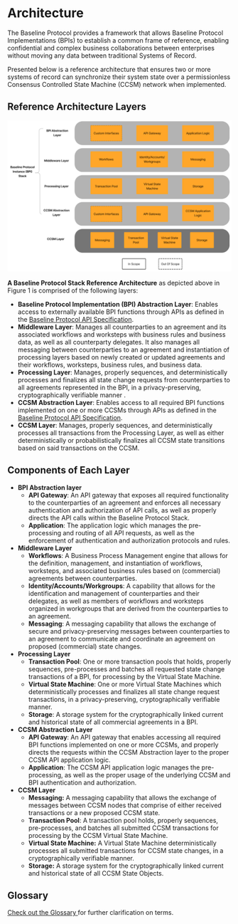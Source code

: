 # Architecture

The Baseline Protocol provides a framework that allows Baseline Protocol Implementations (BPIs) to establish a common frame of reference, enabling confidential and complex business collaborations between enterprises without moving any data between traditional Systems of Record.

Presented below is a reference architecture that ensures two or more systems of record can synchronize their system state over a permissionless Consensus Controlled State Machine (CCSM) network when implemented.

## Reference Architecture Layers

![Figure 1: Detailed Baseline Reference Architecture Layers and Components](../.gitbook/assets/High-Level-Baseline-Architecture.png)

**A Baseline Protocol Stack Reference Architecture** as depicted above in Figure 1 is comprised of the following layers:

* **Baseline Protocol Implementation (BPI) Abstraction Layer**: Enables access to externally available BPI functions through APIs as defined in the [Baseline Protocol API Specification](https://github.com/eea-oasis/baseline-standard/tree/main/api).
* **Middleware Layer**: Manages all counterparties to an agreement and its associated workflows and worksteps with business rules and business data, as well as all counterparty delegates. It also manages all messaging between counterparties to an agreement and instantiation of processing layers based on newly created or updated agreements and their workflows, worksteps, business rules, and business data.
* **Processing Layer**: Manages, properly sequences, and deterministically processes and finalizes all state change requests from counterparties to all agreements represented in the BPI, in a privacy-preserving, cryptographically verifiable manner .
* **CCSM Abstraction Layer**: Enables access to all required BPI functions implemented on one or more CCSMs through APIs as defined in the [Baseline Protocol API Specification](https://github.com/eea-oasis/baseline-standard/tree/main/api).
* **CCSM Layer**: Manages, properly sequences, and deterministically processes all transactions from the Processing Layer, as well as either deterministically or probabilistically finalizes all CCSM state transitions based on said transactions on the CCSM.

## Components of Each Layer

* **BPI Abstraction layer**
  * **API Gateway**: An API gateway that exposes all required functionality to the counterparties of an agreement and enforces all necessary authentication and authorization of API calls, as well as properly directs the API calls within the Baseline Protocol Stack.
  * **Application**: The application logic which manages the pre-processing and routing of all API requests, as well as the enforcement of authentication and authorization protocols and rules.
* **Middleware Layer**
  * **Workflows**: A Business Process Management engine that allows for the definition, management, and instantiation of workflows, worksteps, and associated business rules based on (commercial) agreements between counterparties.
  * **Identity/Accounts/Workgroups**: A capability that allows for the identification and management of counterparties and their delegates, as well as members of workflows and worksteps organized in workgroups that are derived from the counterparties to an agreement.
  * **Messaging**: A messaging capability that allows the exchange of secure and privacy-preserving messages between counterparties to an agreement to communicate and coordinate an agreement on proposed (commercial) state changes.
* **Processing Layer**
  * **Transaction Pool**: One or more transaction pools that holds, properly sequences, pre-processes and batches all requested state change transactions of a BPI, for processing by the Virtual State Machine.
  * **Virtual State Machine**: One or more Virtual State Machines which deterministically processes and finalizes all state change request transactions, in a privacy-preserving, cryptographically verifiable manner.
  * **Storage**: A storage system for the cryptographically linked current and historical state of all commercial agreements in a BPI.
* **CCSM Abstraction Layer**
  * **API Gateway**: An API gateway that enables accessing all required BPI functions implemented on one or more CCSMs, and properly directs the requests within the CCSM Abstraction layer to the proper CCSM API application logic.
  * **Application**: The CCSM API application logic manages the pre-processing, as well as the proper usage of the underlying CCSM and BPI authentication and authorization.
* **CCSM Layer**
  * **Messaging:** A messaging capability that allows the exchange of messages between CCSM nodes that comprise of either received transactions or a new proposed CCSM state.
  * **Transaction Pool**: A transaction pool holds, properly sequences, pre-processes, and batches all submitted CCSM transactions for processing by the CCSM Virtual State Machine.
  * **Virtual State Machine:** A Virtual State Machine deterministically processes all submitted transactions for CCSM state changes, in a cryptographically verifiable manner.
  * **Storage:** A storage system for the cryptographically linked current and historical state of all CCSM State Objects.

## Glossary

[Check out the Glossary ](architecture.md#glossary)for further clarification on terms.
